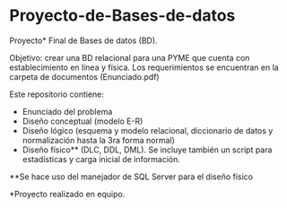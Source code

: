 # Proyecto-de-Bases-de-datos
Proyecto* Final de Bases de datos (BD). 

Objetivo: crear una BD relacional para una PYME que cuenta con establecimiento en línea y física. Los requerimientos se encuentran en la carpeta de documentos (Enunciado.pdf)

Este repositorio contiene:
- Enunciado del problema
- Diseño conceptual (modelo E-R)
- Diseño lógico (esquema y modelo relacional, diccionario de datos y normalización hasta la 3ra forma normal)
- Diseño físico** (DLC, DDL, DML). Se incluye también un script para estadísticas y carga inicial de información.

 **Se hace uso del manejador de SQL Server para el diseño físico

*Proyecto realizado en equipo.

